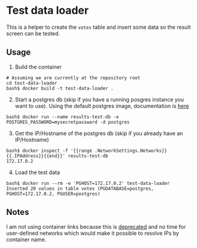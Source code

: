 # Test data loader

This is a helper to create the `votes` table and insert some data so the result screen can be tested.

## Usage

1. Build the container
```
# Assuming we are currently at the repository root
cd test-data-loader
bash$ docker build -t test-data-loader .
```
2. Start a postgres db (skip if you have a running posgres instance you want to use). Using the default postgres image, documentation is [here](https://hub.docker.com/_/postgres/)
```
bash$ docker run --name results-test-db -e POSTGRES_PASSWORD=mysecretpassword -d postgres
```
3. Get the IP/Hostname of the postgres db (skip if you already have an IP/Hostname)
```
bash$ docker inspect -f '{{range .NetworkSettings.Networks}}{{.IPAddress}}{{end}}' results-test-db
172.17.0.2
```
4. Load the test data
```
bash$ docker run --rm -e 'PGHOST=172.17.0.2' test-data-loader
Inserted 20 values in table votes (PGDATABASE=postgres, PGHOST=172.17.0.2, PGUSER=postgres)
```

## Notes

I am not using container links because this is [deprecated](https://docs.docker.com/engine/userguide/networking/default_network/dockerlinks/) and no time for user-defined networks which would make it possible to resolve IPs by container name.